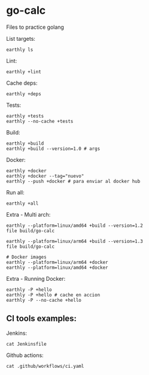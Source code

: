 # go-calc
Files to practice golang

List targets:
```
earthly ls
```

Lint:
```
earthly +lint
```

Cache deps:
```
earthly +deps
```

Tests:
```
earthly +tests
earthly --no-cache +tests
```

Build:
```
earthly +build
earthly +build --version=1.0 # args
```


Docker:
```
earthly +docker
earthly +docker --tag="nuevo"
earthly --push +docker # para enviar al docker hub
```

Run all:
```
earthly +all
```

Extra - Multi arch:
```
earthly --platform=linux/amd64 +build --version=1.2
file build/go-calc

earthly --platform=linux/arm64 +build --version=1.3
file build/go-calc

# Docker images
earthly --platform=linux/arm64 +docker
earthly --platform=linux/amd64 +docker
```

Extra - Running Docker:
```
earthly -P +hello
earthly -P +hello # cache en accion
earthly -P --no-cache +hello
```

## CI tools examples:
Jenkins:
```
cat Jenkinsfile
```

Github actions:
```
cat .github/workflows/ci.yaml
```
